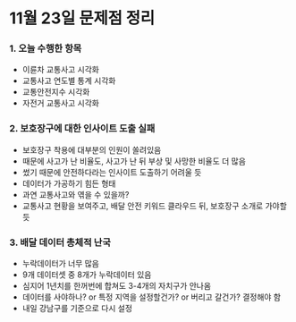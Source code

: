 # 11월 23일 문제점 정리



### 1. 오늘 수행한 항목

- 이륜차 교통사고 시각화
- 교통사고 연도별 통계 시각화
- 교통안전지수 시각화
- 자전거 교통사고 시각화



### 2. 보호장구에 대한 인사이트 도출 실패

- 보호장구 착용에 대부분의 인원이 쏠려있음
- 때문에 사고가 난 비율도, 사고가 난 뒤 부상 및 사망한 비율도 더 많음
- 썼기 때문에 안전하다라는 인사이트 도출하기 어려울 듯
- 데이터가 가공하기 힘든 형태
- 과연 교통사고와 엮을 수 있을까?
- 교통사고 현황을 보여주고, 배달 안전 키워드 클라우드 뒤, 보호장구 소개로 가야할 듯



### 3. 배달 데이터 총체적 난국

- 누락데이터가 너무 많음
- 9개 데이터셋 중 8개가 누락데이터 있음
- 심지어 1년치를 한꺼번에 합쳐도 3-4개의 자치구가 안나옴
- 데이터를 사야하나? or 특정 지역을 설정할건가? or  버리고 갈건가? 결정해야 함
- 내일 강남구를 기준으로 다시 설정